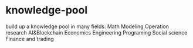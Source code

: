 # knowledge-pool
build up a knowledge pool in many fields:
  Math
  Modeling
  Operation research
  AI&Blockchain
  Economics
  Engineering
  Programing
  Social science
  Finance and trading
  
  
  
